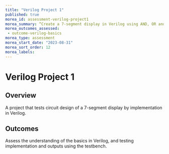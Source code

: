 ```yaml
---
title: "Verilog Project 1"
published: true
morea_id: assessment-verilog-project1
morea_summary: “Create a 7-segment display in Verilog using AND, OR and NOT gates in Verilog”
morea_outcomes_assessed:
 - outcome-verilog-basics
morea_type: assessment
morea_start_date: "2023-08-31"
morea_sort_order: 12
morea_labels:
---
```


# Verilog Project 1

## Overview

A project that tests circuit design of a 7-segment display by implementation in Verilog.

## Outcomes

Assess the understanding of the basics in Verilog, and testing implementation and outputs using the testbench.
